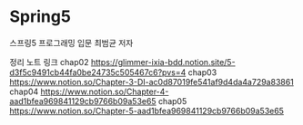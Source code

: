 # Spring5
스프링5 프로그래밍 입문
최범균 저자


정리 노트 링크
chap02
https://glimmer-ixia-bdd.notion.site/5-d3f5c9491cb44fa0be24735c505467c6?pvs=4
chap03
https://www.notion.so/Chapter-3-DI-ac0d87019fe541af9d4da4a729a83861
chap04
https://www.notion.so/Chapter-4-aad1bfea969841129cb9766b09a53e65
chap05
https://www.notion.so/Chapter-5-aad1bfea969841129cb9766b09a53e65
